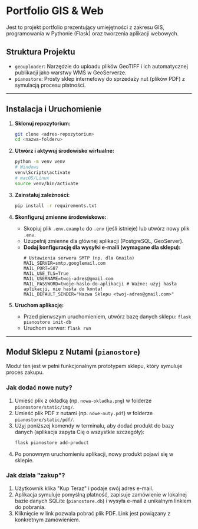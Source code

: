 # Portfolio GIS & Web

Jest to projekt portfolio prezentujący umiejętności z zakresu GIS, programowania w Pythonie (Flask) oraz tworzenia aplikacji webowych.

## Struktura Projektu


- `geouploader`: Narzędzie do uploadu plików GeoTIFF i ich automatycznej publikacji jako warstwy WMS w GeoServerze.
- `pianostore`: Prosty sklep internetowy do sprzedaży nut (plików PDF) z symulacją procesu płatności.

---

## Instalacja i Uruchomienie

1.  **Sklonuj repozytorium:**
    ```bash
    git clone <adres-repozytorium>
    cd <nazwa-folderu>
    ```

2.  **Utwórz i aktywuj środowisko wirtualne:**
    ```bash
    python -m venv venv
    # Windows
    venv\Scripts\activate
    # macOS/Linux
    source venv/bin/activate
    ```

3.  **Zainstaluj zależności:**
    ```bash
    pip install -r requirements.txt
    ```

4.  **Skonfiguruj zmienne środowiskowe:**
    - Skopiuj plik `.env.example` do `.env` (jeśli istnieje) lub utwórz nowy plik `.env`.
    - Uzupełnij zmienne dla głównej aplikacji (PostgreSQL, GeoServer).
    - **Dodaj konfigurację dla wysyłki e-maili (wymagane dla sklepu):**
      ```
      # Ustawienia serwera SMTP (np. dla Gmaila)
      MAIL_SERVER=smtp.googlemail.com
      MAIL_PORT=587
      MAIL_USE_TLS=True
      MAIL_USERNAME=twoj-adres@gmail.com
      MAIL_PASSWORD=twoje-haslo-do-aplikacji # Ważne: użyj hasła aplikacji, nie hasła do konta!
      MAIL_DEFAULT_SENDER="Nazwa Sklepu <twoj-adres@gmail.com>"
      ```

5.  **Uruchom aplikację:**
    - Przed pierwszym uruchomieniem, utwórz bazę danych sklepu: `flask pianostore init-db`
    - Uruchom serwer: `flask run`

---

## Moduł Sklepu z Nutami (`pianostore`)

Moduł ten jest w pełni funkcjonalnym prototypem sklepu, który symuluje proces zakupu.

### Jak dodać nowe nuty?

1.  Umieść plik z okładką (np. `nowa-okladka.png`) w folderze `pianostore/static/img/`.
2.  Umieść plik PDF z nutami (np. `nowe-nuty.pdf`) w folderze `pianostore/static/pdf/`.
3.  Użyj poniższej komendy w terminalu, aby dodać produkt do bazy danych (aplikacja zapyta Cię o wszystkie szczegóły):
    ```bash
    flask pianostore add-product
    ```
4.  Po ponownym uruchomieniu aplikacji, nowy produkt pojawi się w sklepie.

### Jak działa "zakup"?

1.  Użytkownik klika "Kup Teraz" i podaje swój adres e-mail.
2.  Aplikacja symuluje pomyślną płatność, zapisuje zamówienie w lokalnej bazie danych SQLite (`pianostore.db`) i wysyła e-mail z unikalnym linkiem do pobrania.
3.  Kliknięcie w link pozwala pobrać plik PDF. Link jest powiązany z konkretnym zamówieniem.
